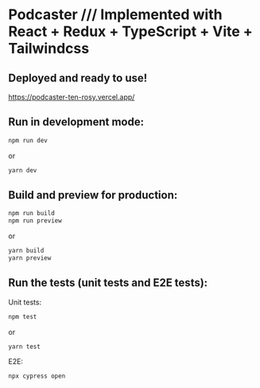 # Podcaster /// Implemented with React + Redux + TypeScript + Vite + Tailwindcss

## Deployed and ready to use!

https://podcaster-ten-rosy.vercel.app/

## Run in development mode:

```sh
npm run dev
```

or

```sh
yarn dev
```

## Build and preview for production:

```sh
npm run build
npm run preview
```

or

```sh
yarn build
yarn preview
```

## Run the tests (unit tests and E2E tests):

Unit tests:

```sh
npm test
```

or

```sh
yarn test
```

E2E:

```sh
npx cypress open
```

